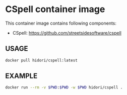 # CSpell container image

This container image contains following components:

* CSpell: <https://github.com/streetsidesoftware/cspell>

## USAGE

```bash
docker pull hidori/cspell:latest
```

## EXAMPLE

```bash
docker run --rm -v $PWD:$PWD -w $PWD hidori/cspell .
```
